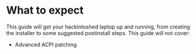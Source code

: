 # What to expect

This guide will get your hackintoshed laptop up and running, from creating the installer to some suggested postinstall steps. This guide will not cover:
* Advanced ACPI patching
